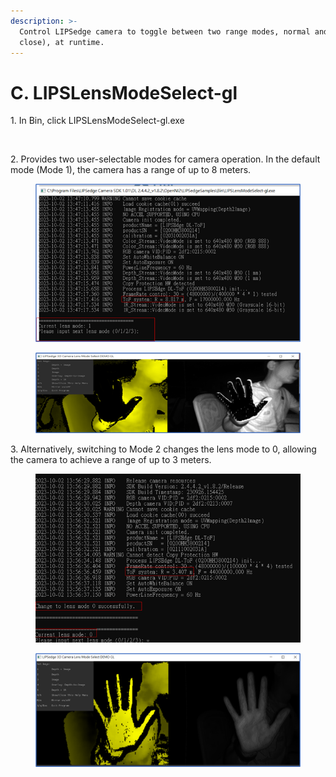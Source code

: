```yaml
---
description: >-
  Control LIPSedge camera to toggle between two range modes, normal and near(or
  close), at runtime.
---
```


# C. LIPSLensModeSelect-gl

1\. In Bin, click LIPSLensModeSelect-gl.exe

<figure><img src="broken-reference" alt=""><figcaption></figcaption></figure>

2\. Provides two user-selectable modes for camera operation. In the default mode (Mode 1), the camera has a range of up to 8 meters.

<figure><img src="../../.gitbook/assets/global_camera/sample_codes/image (40).png" alt=""><figcaption></figcaption></figure>

<figure><img src="../../.gitbook/assets/global_camera/sample_codes/image (39).png" alt=""><figcaption></figcaption></figure>

3\. Alternatively, switching to Mode 2 changes the lens mode to 0, allowing the camera to achieve a range of up to 3 meters.

<figure><img src="../../.gitbook/assets/global_camera/sample_codes/image (44).png" alt=""><figcaption></figcaption></figure>

<figure><img src="../../.gitbook/assets/global_camera/sample_codes/image (45).png" alt=""><figcaption></figcaption></figure>
